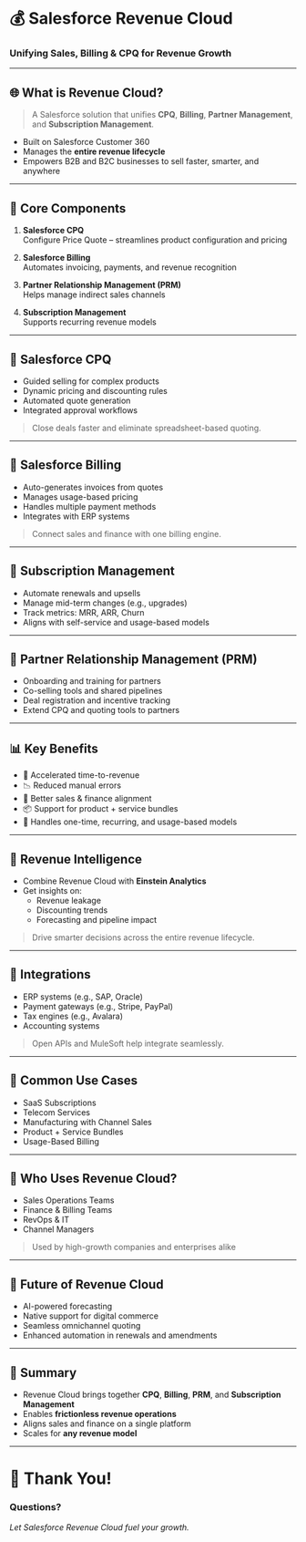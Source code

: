 # 💰 Salesforce Revenue Cloud  
### Unifying Sales, Billing & CPQ for Revenue Growth

---

## 🌐 What is Revenue Cloud?

> A Salesforce solution that unifies **CPQ**, **Billing**, **Partner Management**, and **Subscription Management**.

- Built on Salesforce Customer 360
- Manages the **entire revenue lifecycle**
- Empowers B2B and B2C businesses to sell faster, smarter, and anywhere

---

## 🧩 Core Components

1. **Salesforce CPQ**  
   Configure Price Quote – streamlines product configuration and pricing

2. **Salesforce Billing**  
   Automates invoicing, payments, and revenue recognition

3. **Partner Relationship Management (PRM)**  
   Helps manage indirect sales channels

4. **Subscription Management**  
   Supports recurring revenue models

---

## 🔧 Salesforce CPQ

- Guided selling for complex products
- Dynamic pricing and discounting rules
- Automated quote generation
- Integrated approval workflows

> Close deals faster and eliminate spreadsheet-based quoting.

---

## 🧾 Salesforce Billing

- Auto-generates invoices from quotes
- Manages usage-based pricing
- Handles multiple payment methods
- Integrates with ERP systems

> Connect sales and finance with one billing engine.

---

## 🔁 Subscription Management

- Automate renewals and upsells
- Manage mid-term changes (e.g., upgrades)
- Track metrics: MRR, ARR, Churn
- Aligns with self-service and usage-based models

---

## 🤝 Partner Relationship Management (PRM)

- Onboarding and training for partners
- Co-selling tools and shared pipelines
- Deal registration and incentive tracking
- Extend CPQ and quoting tools to partners

---

## 📊 Key Benefits

- 🚀 Accelerated time-to-revenue  
- 📉 Reduced manual errors  
- 🤝 Better sales & finance alignment  
- 📦 Support for product + service bundles  
- 🔄 Handles one-time, recurring, and usage-based models

---

## 🧠 Revenue Intelligence

- Combine Revenue Cloud with **Einstein Analytics**
- Get insights on:
  - Revenue leakage
  - Discounting trends
  - Forecasting and pipeline impact

> Drive smarter decisions across the entire revenue lifecycle.

---

## 🔗 Integrations

- ERP systems (e.g., SAP, Oracle)
- Payment gateways (e.g., Stripe, PayPal)
- Tax engines (e.g., Avalara)
- Accounting systems

> Open APIs and MuleSoft help integrate seamlessly.

---

## 🏁 Common Use Cases

- SaaS Subscriptions  
- Telecom Services  
- Manufacturing with Channel Sales  
- Product + Service Bundles  
- Usage-Based Billing

---

## 💼 Who Uses Revenue Cloud?

- Sales Operations Teams  
- Finance & Billing Teams  
- RevOps & IT  
- Channel Managers

> Used by high-growth companies and enterprises alike

---

## 🔮 Future of Revenue Cloud

- AI-powered forecasting  
- Native support for digital commerce  
- Seamless omnichannel quoting  
- Enhanced automation in renewals and amendments

---

## 🎯 Summary

- Revenue Cloud brings together **CPQ**, **Billing**, **PRM**, and **Subscription Management**
- Enables **frictionless revenue operations**
- Aligns sales and finance on a single platform
- Scales for **any revenue model**

---

# 🙏 Thank You!  
### Questions?

*Let Salesforce Revenue Cloud fuel your growth.*
